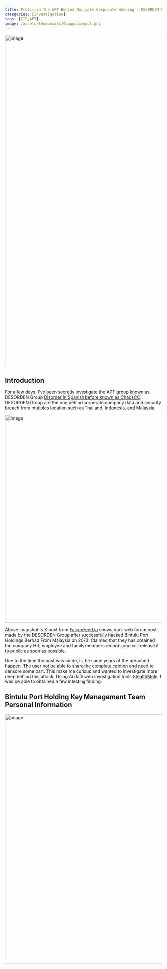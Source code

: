 ```yaml
---
title: Profillin The APT Behind Multiple Corporate Hacking - DESORDEN GROUP @ ChaosCc. 
categories: [Investigation]
tags: [CTF,APT]
image: /assets/thumbnails/0buggdoingwut.png
---
```


<img width="1689" height="1068" alt="image" src="https://github.com/user-attachments/assets/76216768-a00d-49d7-b0fb-3958295b6242" />

## Introduction 

For a few days, I've been secretly investigate the APT group known as DESORDEN Group [Disorder in Spanish before known as ChaosCC](https://malpedia.caad.fkie.fraunhofer.de/actor/desorden_group). DESORDEN Group are the one behind corperate company data and security breach from mutiples location such as Thailand, Indonesia, and Malaysia.

<img width="749" height="668" alt="image" src="https://github.com/user-attachments/assets/f6329aeb-042b-4171-99d2-3c83aea61d93" />

Above snapshot is X post from [FalconFeed.io](https://x.com/FalconFeedsio) shows dark web forum post made by the DESORDEN Group after successfully hacked Bintulu Port Holdings Berhad From Malaysia on 2023. Claimed that they has obtained the company HR, employee and family members records and will release it to public as soon as possible. 


Due to the time the post was made, is the same years of the breached happen. The user not be able to share the complete caption and need to censore some part. This make me curious and wanted to investigate more deep behind this attack. Using Ai dark web investigation tools  [StealthMole](https://www.stealthmole.com/), I was be able to obtained a few intesting finding. 

## Bintulu Port Holding Key Management Team Personal Information

<img width="1411" height="802" alt="image" src="https://github.com/user-attachments/assets/8a2a3128-058d-4d45-8c01-cf18083f2be3" />

